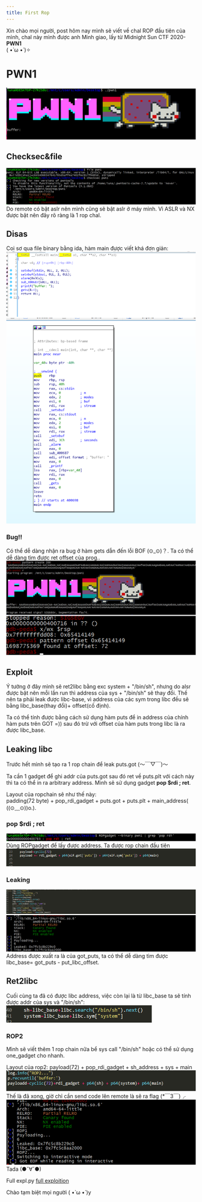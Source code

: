 ```yaml
---
title: First Rop
---
```

Xin chào mọi người, post hôm nay mình sẽ viết về chal ROP đầu tiên của mình, chal này mình được anh Minh giao, lấy từ Midnight Sun CTF 2020-**PWN1**<br />
( •̀ ω •́ )✧

# PWN1
![pwn1intro](img/intro.png)

## Checksec&file
![pwn1intro](img/filesec.png)
Do remote có bật aslr nên mình cũng sẽ bật aslr ở máy mình.
Vì ASLR và NX được bật nên đây rõ ràng là 1 rop chal.

## Disas
Coi sơ qua file binary bằng ida, hàm main được viết khá đơn giản:
![pwn1intro](img/pesudo.png)
![pwn1intro](img/disas.png)
### Bug!!
Có thể dễ dàng nhận ra bug ở hàm gets dẫn đến lỗi BOF (⊙_⊙)？.
Ta có thể dễ dàng tìm được ret offset của prog..
![pwn1intro](img/offset1.png)
![pwn1intro](img/offset2.png)

## Exploit
Ý tưởng ở đây mình sẽ ret2libc bằng exc system + "/bin/sh", nhưng do alsr được bật nên mỗi lần run thì address của sys + "/bin/sh" sẽ thay đổi. Thế nên ta phải leak được libc-base, vì address của các sym trong libc đều sẽ bằng libc_base(thay đổi)+ offset(cố định).

Ta có thể tính được bằng cách sử dụng hàm puts để in address của chính hàm puts trên GOT =)) sau đó trừ với offset của hàm puts trong libc là ra được libc_base.

## Leaking libc
Trước hết mình sẽ tạo ra 1 rop chain để leak puts.got (～￣▽￣)～<br />

Ta cần 1 gadget để ghi addr của puts.got sau đó ret về puts.plt với cách này thì ta có thể in ra arbitrary address. Mình sẽ sử dụng gadget **pop $rdi ; ret**.<br />

Layout của ropchain sẽ như thế này: <br />
padding(72 byte) + pop_rdi_gadget + puts.got + puts.plt + main_address( ((⊙﹏⊙))o.).

### pop $rdi ; ret
![pwn1intro](img/rdi.png)
Dùng ROPgadget để lấy được address.
Ta được rop chain đầu tiên
![pwn1intro](img/rop1.png)
### Leaking
![pwn1intro](img/leak.png)
![pwn1intro](img/leaked.png)
Address được xuất ra là của got_puts, ta có thể dễ dàng tìm được libc_base= got_puts - put_libc_offset.

## Ret2libc
Cuối cùng ta đã có được libc address, việc còn lại là từ libc_base ta sẽ tính được addr của sys và "/bin/sh":
![pwn1intro](img/sys.png)

### ROP2
Mình sẽ viết thêm 1 rop chain nữa bể sys call "/bin/sh" hoặc có thể sử dụng one_gadget cho nhanh.

Layout của rop2: payload(72) + pop_rdi_gadget + sh_address + sys + main
![pwn1intro](img/rop2.png)
Thế là đã xong, giờ chỉ cần send code lên remote là sẽ ra flag (*￣3￣)╭
![pwn1intro](img/last.png)
Tada (●ˇ∀ˇ●)

Full expl.py [full exploition](https://github.com/leedinh/InfoSec/tree/master/ROP/pwn1_git)

Chào tạm biệt mọi người ( •̀ ω •́ )y









